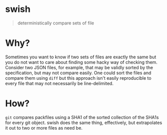 swish
=====

> deterministically compare sets of file

# Why?

Sometimes you want to know if two sets of files are exactly the same but you do not want to care about finding some hacky way of checking them. Consider two JSON files, for example, that may be validly sorted by the specification, but may not compare easily. One could sort the files and compare them using `diff` but this approach isn't easily reproducible to every file that may not necessarily be line-delimited.

# How?

`git` compares packfiles using a SHA1 of the sorted collection of the SHA1s for every git object. swish does the same thing, effectively, but extrapolates it out to two or more files as need be.
